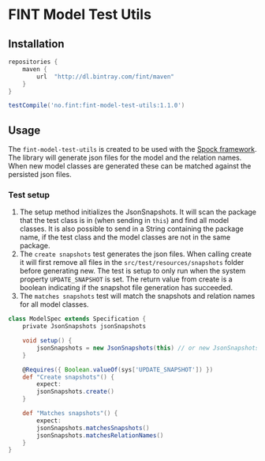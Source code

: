 # FINT Model Test Utils

## Installation

```groovy
repositories {
    maven {
        url  "http://dl.bintray.com/fint/maven" 
    }
}

testCompile('no.fint:fint-model-test-utils:1.1.0')
```

## Usage

The `fint-model-test-utils` is created to be used with the [Spock framework](http://spockframework.org). 
The library will generate json files for the model and the relation names. 
When new model classes are generated these can be matched against the persisted json files.

### Test setup

1. The setup method initializes the JsonSnapshots. It will scan the package that the test class is in (when sending in `this`) and find all model classes.
It is also possible to send in a String containing the package name, if the test class and the model classes are not in the same package.
2. The `create snapshots` test generates the json files.
When calling create it will first remove all files in the `src/test/resources/snapshots` folder before generating new.
The test is setup to only run when the system property `UPDATE_SNAPSHOT` is set.
The return value from create is a boolean indicating if the snapshot file generation has succeeded.
3. The `matches snapshots` test will match the snapshots and relation names for all model classes.


```groovy
class ModelSpec extends Specification {
    private JsonSnapshots jsonSnapshots

    void setup() {
        jsonSnapshots = new JsonSnapshots(this) // or new JsonSnapshots('no.fint.model')
    }

    @Requires({ Boolean.valueOf(sys['UPDATE_SNAPSHOT']) })
    def "Create snapshots"() {
        expect:
        jsonSnapshots.create()
    }

    def "Matches snapshots"() {
        expect:
        jsonSnapshots.matchesSnapshots()
        jsonSnapshots.matchesRelationNames()
    }
}
```

